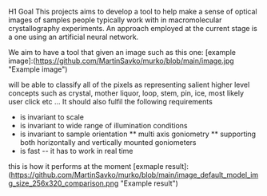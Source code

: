 H1 Goal
This projects aims to develop a tool to help make a sense of optical images of samples people typically work with in macromolecular crystallography experiments. An approach employed at the current stage is a one using an artificial neural network.

We aim to have a tool that given an image such as this one:
[example image]:(https://github.com/MartinSavko/murko/blob/main/image.jpg "Example image")

will be able to classify all of the pixels as representing salient higher level concepts such as crystal, mother liquor, loop, stem, pin, ice, most likely user click etc ... It should also fulfil the following requirements

* is invariant to scale
* is invariant to wide range of illumination conditions
* is invariant to sample orientation 
** multi axis goniometry
** supporting both horizontally and vertically mounted goniometers
* is fast -- it has to work in real time

this is how it performs at the moment
[exmaple result]:(https://github.com/MartinSavko/murko/blob/main/image_default_model_img_size_256x320_comparison.png "Example result")
